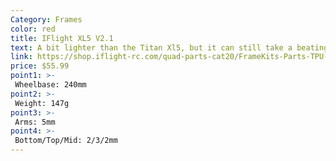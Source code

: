 ```yaml
---
Category: Frames
color: red
title: IFlight XL5 V2.1
text: A bit lighter than the Titan Xl5, but it can still take a beating. Slighly smaller wheelbase thanks to the TrueX design, supposed to give better handling
link: https://shop.iflight-rc.com/quad-parts-cat20/FrameKits-Parts-TPU-cat346/titan-series-cat108/xl5-v5-1-true-x-fpv-freestyle-frame-kit-pro1293
price: $55.99
point1: >-
 Wheelbase: 240mm
point2: >-
 Weight: 147g
point3: >-
 Arms: 5mm
point4: >-
 Bottom/Top/Mid: 2/3/2mm
---
```

